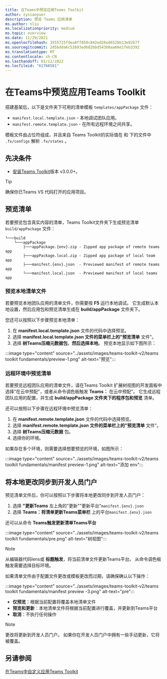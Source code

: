 ```yaml
---
title: 在Teams中预览应用Teams Toolkit
author: zyxiaoyuer
description: 预览 Teams 应用清单
ms.author: nliu
ms.localizationpriority: medium
ms.topic: overview
ms.date: 11/29/2021
ms.openlocfilehash: 3555725fdea8ff858c842ed26ed652bb13e82b7f
ms.sourcegitcommit: 2d5bdda6c52693ed682bbd543b0aa66e1feb3392
ms.translationtype: MT
ms.contentlocale: zh-CN
ms.lasthandoff: 01/12/2022
ms.locfileid: "61768581"
---
```

# <a name="preview-teams-app-manifest-in-teams-toolkit"></a>在Teams中预览应用Teams Toolkit

搭建基架后，以下是文件夹下可用的清单模板 `templates/appPackage` 文件：

- `manifest.local.template.json` - 本地调试团队应用。
- `manifest.remote.template.json` - 在所有远程环境之间共享。

模板文件由占位符组成，并且来自 Teams Toolkit的实际值在 和 下的文件中 `.fx/configs` 解析 `.fx/states` 。

## <a name="prerequisite"></a>先决条件

* [安装Teams Toolkit](https://marketplace.visualstudio.com/items?itemName=TeamsDevApp.ms-teams-vscode-extension)版本 v3.0.0+。

> [!TIP]
> 确保你已Teams VS 代码打开的应用项目。

## <a name="preview-manifest"></a>预览清单

若要预览包含真实内容的清单，Teams Toolkit文件夹下生成预览清单 `build/appPackage` 文件：

```text
└───build
    └───appPackage
        ├───appPackage.{env}.zip - Zipped app package of remote teams app
        ├───appPackage.local.zip - Zipped app package of local team app
        ├───manifest.{env}.json  - Previewed manifest of remote teams app
        └───manifest.local.json  - Previewed manifest of local teams app
```

### <a name="preview-local-manifest-file"></a>预览本地清单文件

若要预览本地团队应用的清单文件，你需要按 **F5** 运行本地调试。 它生成默认本地设置，然后应用包和预览清单生成在 **build/appPackage** 文件夹下。

您还可以按照以下步骤预览本地清单：

1. 在 **manifest.local.template.json** 文件的代码中选择预览。 
2. 选择 **manifest.local.template.json 文件的菜单栏上的"预览清单** 文件"。
3. 选择 **树Teams压缩元数据包**，**然后选择本地**。
预览本地显示如下图所示：

:::image type="content" source="../assets/images/teams-toolkit-v2/teams toolkit fundamentals/preview-1.png" alt-text="预览":::

### <a name="preview-manifest-in-remote-environment"></a>远程环境中预览清单

若要预览远程团队应用的清单文件，请在Teams Toolkit 扩展树视图的开发面板中选择"在云中预配"，或者从命令调色板触发 **Teams：** 在云中预配"。 它生成远程团队应用的配置，并生成 **build/appPackage 文件夹下的程序包和预览** 清单。

还可以按照以下步骤在远程环境中预览清单：

1. 在 **manifest.remote.template.json** 文件的代码中选择预览。 
2. 选择 **manifest.remote.template.json 文件的菜单栏上的"预览清单** 文件"。
3. 选择 **树Teams压缩元数据** 包。
4. 选择你的环境。

如果存在多个环境，则需要选择想要预览的环境，如图所示：

:::image type="content" source="../assets/images/teams-toolkit-v2/teams toolkit fundamentals/manifest preview-1.png" alt-text="添加 env":::

## <a name="sync-local-changes-to-dev-portal"></a>将本地更改同步到开发人员门户

预览清单文件后，你可以按照以下步骤将本地更改同步到开发人员门户：

1.  选择 **"更新Teams** 左上角的"更新""更新平台"`manifest.{env}.json`
2. 选择 **Teams：将清单更新Teams菜单栏** 上的平台`manifest.{env}.json`

 还可以从命令 **Teams触发更新清单Teams平台**

   :::image type="content" source="../assets/images/teams-toolkit-v2/teams toolkit fundamentals/pre.png" alt-text="树视图":::

> [!NOTE]
> 从编辑器代码lens或 **标题触发**，将当前清单文件更新Teams平台。 从命令调色板触发需要选择目标环境。

如果清单文件由于配置文件更改或模板更改而过期，请确保确认以下操作：

:::image type="content" source="../assets/images/teams-toolkit-v2/teams toolkit fundamentals/manifest preview -3.png" alt-text="pre":::

- **仅预览**：根据当前配置将覆盖本地清单文件
- **预览和更新**：本地清单文件将根据当前配置进行覆盖，并更新到Teams平台
- **取消**：不执行任何操作

> [!NOTE]
> 更改将更新到开发人员门户。 如果你在开发人员门户中拥有一些手动更新，它将被覆盖。

## <a name="see-also"></a>另请参阅

[在Teams中自定义应用Teams Toolkit](TeamsFx-manifest-customization.md)
